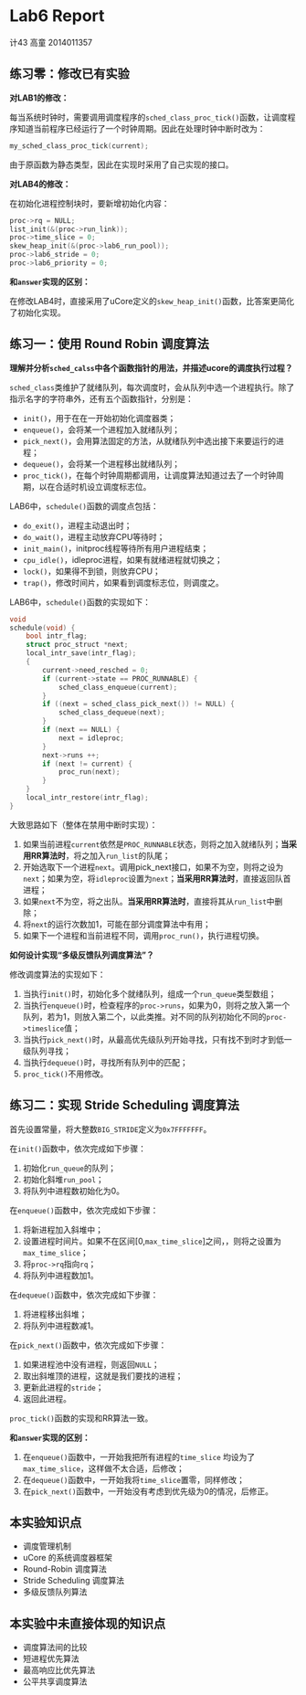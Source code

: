 # Lab6 Report

计43 高童 2014011357

## 练习零：修改已有实验

**对LAB1的修改：**

每当系统时钟时，需要调用调度程序的`sched_class_proc_tick()`函数，让调度程序知道当前程序已经运行了一个时钟周期。因此在处理时钟中断时改为：

```C
my_sched_class_proc_tick(current);
```

由于原函数为静态类型，因此在实现时采用了自己实现的接口。

**对LAB4的修改：**

在初始化进程控制块时，要新增初始化内容：

```C
proc->rq = NULL;
list_init(&(proc->run_link));
proc->time_slice = 0;
skew_heap_init(&(proc->lab6_run_pool));
proc->lab6_stride = 0;
proc->lab6_priority = 0;
```

**和`answer`实现的区别：**

在修改LAB4时，直接采用了uCore定义的`skew_heap_init()`函数，比答案更简化了初始化实现。

## 练习一：使用 Round Robin 调度算法

**理解并分析`sched_calss`中各个函数指针的用法，并描述ucore的调度执行过程？**

`sched_class`类维护了就绪队列，每次调度时，会从队列中选一个进程执行。除了指示名字的字符串外，还有五个函数指针，分别是：

- `init()`，用于在在一开始初始化调度器类；
- `enqueue()`，会将某一个进程加入就绪队列；
- `pick_next()`，会用算法固定的方法，从就绪队列中选出接下来要运行的进程；
- `dequeue()`，会将某一个进程移出就绪队列；
- `proc_tick()`，在每个时钟周期都调用，让调度算法知道过去了一个时钟周期，以在合适时机设立调度标志位。

LAB6中，`schedule()`函数的调度点包括：

- `do_exit()`，进程主动退出时；
- `do_wait()`，进程主动放弃CPU等待时；
- `init_main()`，initproc线程等待所有用户进程结束；
- `cpu_idle()`，idleproc进程，如果有就绪进程就切换之；
- `lock()`，如果得不到锁，则放弃CPU；
- `trap()`，修改时间片，如果看到调度标志位，则调度之。

LAB6中，`schedule()`函数的实现如下：

```C
void
schedule(void) {
    bool intr_flag;
    struct proc_struct *next;
    local_intr_save(intr_flag);
    {
        current->need_resched = 0;
        if (current->state == PROC_RUNNABLE) {
            sched_class_enqueue(current);
        }
        if ((next = sched_class_pick_next()) != NULL) {
            sched_class_dequeue(next);
        }
        if (next == NULL) {
            next = idleproc;
        }
        next->runs ++;
        if (next != current) {
            proc_run(next);
        }
    }
    local_intr_restore(intr_flag);
}
```

大致思路如下（整体在禁用中断时实现）：

1. 如果当前进程`current`依然是`PROC_RUNNABLE`状态，则将之加入就绪队列；**当采用RR算法时**，将之加入`run_list`的队尾；
2. 开始选取下一个进程`next`。调用pick_next接口，如果不为空，则将之设为`next`；如果为空，将`idleproc`设置为`next`；**当采用RR算法时**，直接返回队首进程；
3. 如果`next`不为空，将之出队。**当采用RR算法时**，直接将其从`run_list`中删除；
4. 将`next`的运行次数加1，可能在部分调度算法中有用；
5. 如果下一个进程和当前进程不同，调用`proc_run()`，执行进程切换。

**如何设计实现“多级反馈队列调度算法”？**

修改调度算法的实现如下：

1. 当执行`init()`时，初始化多个就绪队列，组成一个`run_queue`类型数组；
2. 当执行`enqueue()`时，检查程序的`proc->runs`，如果为0，则将之放入第一个队列，若为1，则放入第二个，以此类推。对不同的队列初始化不同的`proc->timeslice`值；
3. 当执行`pick_next()`时，从最高优先级队列开始寻找，只有找不到时才到低一级队列寻找；
4. 当执行`dequeue()`时，寻找所有队列中的匹配；
5. `proc_tick()`不用修改。

## 练习二：实现 Stride Scheduling 调度算法

首先设置常量，将大整数`BIG_STRIDE`定义为`0x7FFFFFFF`。

在`init()`函数中，依次完成如下步骤：

1. 初始化`run_queue`的队列；
2. 初始化斜堆`run_pool`；
3. 将队列中进程数初始化为0。

在`enqueue()`函数中，依次完成如下步骤：

1. 将新进程加入斜堆中；
2. 设置进程时间片。如果不在区间[0,`max_time_slice`]之间，，则将之设置为`max_time_slice`；
3. 将`proc->rq`指向`rq`；
4. 将队列中进程数加1。

在`dequeue()`函数中，依次完成如下步骤：

1. 将进程移出斜堆；
2. 将队列中进程数减1。

在`pick_next()`函数中，依次完成如下步骤：

1. 如果进程池中没有进程，则返回`NULL`；
2. 取出斜堆顶的进程，这就是我们要找的进程；
3. 更新此进程的`stride`；
4. 返回此进程。

`proc_tick()`函数的实现和RR算法一致。

**和`answer`实现的区别：**

1. 在`enqueue()`函数中，一开始我把所有进程的`time_slice` 均设为了`max_time_slice`，这样做不太合适，后修改；
2. 在`dequeue()`函数中，一开始我将`time_slice`置零，同样修改；
3. 在`pick_next()`函数中，一开始没有考虑到优先级为0的情况，后修正。

## 本实验知识点

- 调度管理机制
- uCore 的系统调度器框架
- Round-Robin 调度算法
- Stride Scheduling 调度算法
- 多级反馈队列算法

## 本实验中未直接体现的知识点

- 调度算法间的比较
- 短进程优先算法
- 最高响应比优先算法
- 公平共享调度算法

